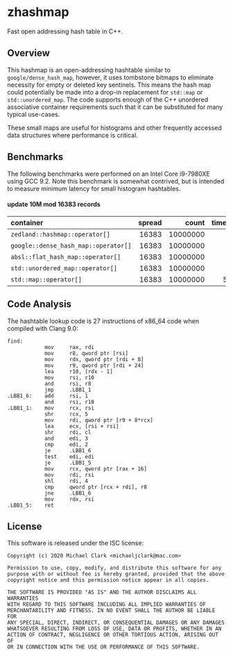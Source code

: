 # zhashmap

Fast open addressing hash table in C++.

## Overview

This hashmap is an open-addressing hashtable similar to
`google/dense_hash_map`, however, it uses tombstone bitmaps
to eliminate necessity for empty or deleted key sentinels.
This means the hash map could potentially be made into a
drop-in replacement for `std::map` or `std::unordered_map`.
The code supports enough of the C++ unordered associative
container requirements such that it can be substituted for
many typical use-cases.

These small maps are useful for histograms and other frequently
accessed data structures where performance is critical.

## Benchmarks

The following benchmarks were performed on an Intel Core i9-7980XE
using GCC 9.2. Note this benchmark is somewhat contrived, but is
intended to measure minimum latency for small histogram hashtables.

#### update 10M mod 16383 records

|container                               |  spread|       count| time_ns|
|:-------------------------------------- |  -----:|       ----:| ------:|
|`zedland::hashmap::operator[]`          |   16383|    10000000|     1.5|
|`google::dense_hash_map::operator[]`    |   16383|    10000000|     2.8|
|`absl::flat_hash_map::operator[]`       |   16383|    10000000|     4.0|
|`std::unordered_map::operator[]`        |   16383|    10000000|     6.4|
|`std::map::operator[]`                  |   16383|    10000000|    55.7|

## Code Analysis

The hashtable lookup code is 27 instructions of x86_64 code
when compiled with Clang 9.0:

```
find:
            mov     rax, rdi
            mov     r8, qword ptr [rsi]
            mov     rdx, qword ptr [rdi + 8]
            mov     r9, qword ptr [rdi + 24]
            lea     r10, [rdx - 1]
            mov     rsi, r10
            and     rsi, r8
            jmp     .LBB1_1
.LBB1_6:    add     rsi, 1
            and     rsi, r10
.LBB1_1:    mov     rcx, rsi
            shr     rcx, 5
            mov     rdi, qword ptr [r9 + 8*rcx]
            lea     ecx, [rsi + rsi]
            shr     rdi, cl
            and     edi, 3
            cmp     edi, 2
            je      .LBB1_6
            test    edi, edi
            je      .LBB1_5
            mov     rcx, qword ptr [rax + 16]
            mov     rdi, rsi
            shl     rdi, 4
            cmp     qword ptr [rcx + rdi], r8
            jne     .LBB1_6
            mov     rdx, rsi
.LBB1_5:    ret
```

## License

This software is released under the ISC license:

```
Copyright (c) 2020 Michael Clark <michaeljclark@mac.com>

Permission to use, copy, modify, and distribute this software for any
purpose with or without fee is hereby granted, provided that the above
copyright notice and this permission notice appear in all copies.

THE SOFTWARE IS PROVIDED "AS IS" AND THE AUTHOR DISCLAIMS ALL WARRANTIES
WITH REGARD TO THIS SOFTWARE INCLUDING ALL IMPLIED WARRANTIES OF
MERCHANTABILITY AND FITNESS. IN NO EVENT SHALL THE AUTHOR BE LIABLE FOR
ANY SPECIAL, DIRECT, INDIRECT, OR CONSEQUENTIAL DAMAGES OR ANY DAMAGES
WHATSOEVER RESULTING FROM LOSS OF USE, DATA OR PROFITS, WHETHER IN AN
ACTION OF CONTRACT, NEGLIGENCE OR OTHER TORTIOUS ACTION, ARISING OUT OF
OR IN CONNECTION WITH THE USE OR PERFORMANCE OF THIS SOFTWARE.
```
